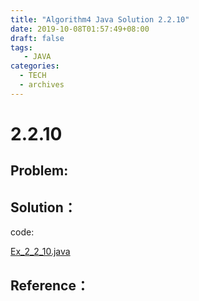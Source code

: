 ```yaml
---
title: "Algorithm4 Java Solution 2.2.10"
date: 2019-10-08T01:57:49+08:00
draft: false
tags:
   - JAVA
categories:
  - TECH
  - archives
---
```



# 2.2.10

## Problem:


## Solution：

code:

[Ex_2_2_10.java](./Ex_2_2_10.java)


## Reference：



